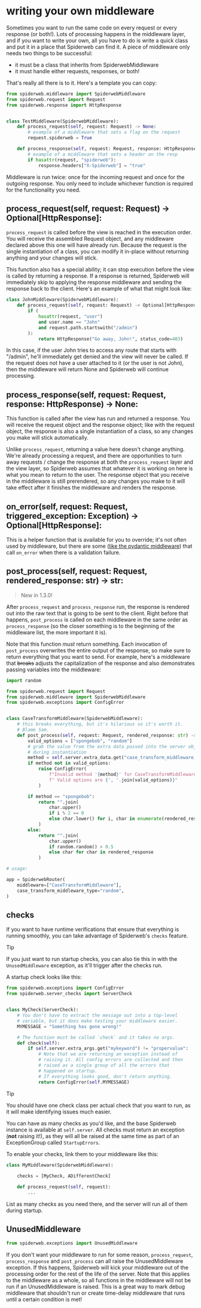 # writing your own middleware

Sometimes you want to run the same code on every request or every response (or both!). Lots of processing happens in the middleware layer, and if you want to write your own, all you have to do is write a quick class and put it in a place that Spiderweb can find it. A piece of middleware only needs two things to be successful:

- it must be a class that inherits from SpiderwebMiddleware
- it must handle either requests, responses, or both!

That's really all there is to it. Here's a template you can copy:

```python
from spiderweb.middleware import SpiderwebMiddleware
from spiderweb.request import Request
from spiderweb.response import HttpResponse


class TestMiddleware(SpiderwebMiddleware):
    def process_request(self, request: Request) -> None:
        # example of a middleware that sets a flag on the request
        request.spiderweb = True

    def process_response(self, request: Request, response: HttpResponse) -> None:
        # example of a middleware that sets a header on the resp
        if hasattr(request, "spiderweb"):
            response.headers["X-Spiderweb"] = "true"
```

Middleware is run twice: once for the incoming request and once for the outgoing response. You only need to include whichever function is required for the functionality you need.

## process_request(self, request: Request) -> Optional[HttpResponse]:

`process_request` is called before the view is reached in the execution order. You will receive the assembled Request object, and any middleware declared above this one will have already run. Because the request is the single instantiation of a class, you can modify it in-place without returning anything and your changes will stick. 

This function also has a special ability; it can stop execution before the view is called by returning a response. If a response is returned, Spiderweb will immediately skip to applying the response middleware and sending the response back to the client. Here's an example of what that might look like:

```python
class JohnMiddleware(SpiderwebMiddleware):
    def process_request(self, request: Request) -> Optional[HttpResponse]:
        if (
            hasattr(request, "user")
            and user.name == "John"
            and request.path.startswith("/admin")
        ):
            return HttpResponse("Go away, John!", status_code=403)
```

In this case, if the user John tries to access any route that starts with "/admin", he'll immediately get denied and the view will never be called. If the request does not have a user attached to it (or the user is not John), then the middleware will return None and Spiderweb will continue processing.

## process_response(self, request: Request, response: HttpResponse) -> None:

This function is called after the view has run and returned a response. You will receive the request object and the response object; like with the request object, the response is also a single instantiation of a class, so any changes you make will stick automatically.

Unlike `process_request`, returning a value here doesn't change anything. We're already processing a request, and there are opportunities to turn away requests / change the response at both the `process_request` layer and the view layer, so Spiderweb assumes that whatever it is working on here is what you mean to return to the user. The response object that you receive in the middleware is still prerendered, so any changes you make to it will take effect after it finishes the middleware and renders the response.

## on_error(self, request: Request, triggered_exception: Exception) -> Optional[HttpResponse]:

This is a helper function that is available for you to override; it's not often used by middleware, but there are some ([like the pydantic middleware](pydantic.md)) that call `on_error` when there is a validation failure.

## post_process(self, request: Request, rendered_response: str) -> str:

> New in 1.3.0!

After `process_request` and `process_response` run, the response is rendered out into the raw text that is going to be sent to the client. Right before that happens, `post_process` is called on each middleware in the same order as `process_response` (so the closer something is to the beginning of the middleware list, the more important it is).

Note that this function *must* return something. Each invocation of `post_process` overwrites the entire output of the response, so make sure to return everything that you want to send. For example, here's a middleware that ~~breaks~~ adjusts the capitalization of the response and also demonstrates passing variables into the middleware:

```python
import random

from spiderweb.request import Request
from spiderweb.middleware import SpiderwebMiddleware
from spiderweb.exceptions import ConfigError


class CaseTransformMiddleware(SpiderwebMiddleware):
    # this breaks everything, but it's hilarious so it's worth it.
    # Blame Sam.
    def post_process(self, request: Request, rendered_response: str) -> str:
        valid_options = ["spongebob", "random"]
        # grab the value from the extra data passed into the server object
        # during instantiation
        method = self.server.extra_data.get("case_transform_middleware_type", "spongebob")
        if method not in valid_options:
            raise ConfigError(
                f"Invalid method '{method}' for CaseTransformMiddleware."
                f" Valid options are {', '.join(valid_options)}"
            )

        if method == "spongebob":
            return "".join(
                char.upper() 
                if i % 2 == 0 
                else char.lower() for i, char in enumerate(rendered_response)
            )
        else:
            return "".join(
                char.upper() 
                if random.random() > 0.5 
                else char for char in rendered_response
            )

# usage:

app = SpiderwebRouter(
    middleware=["CaseTransformMiddleware"],
    case_transform_middleware_type="random",
)
```

## checks

If you want to have runtime verifications that ensure that everything is running smoothly, you can take advantage of Spiderweb's `checks` feature.

> [!TIP]
> If you just want to run startup checks, you can also tie this in with the `UnusedMiddleware` exception, as it'll trigger after the checks run.

A startup check looks like this:

```python
from spiderweb.exceptions import ConfigError
from spiderweb.server_checks import ServerCheck


class MyCheck(ServerCheck):
    # You don't have to extract the message out into a top-level
    # variable, but it does make testing your middleware easier.
    MYMESSAGE = "Something has gone wrong!"

    # The function must be called `check` and it takes no args.
    def check(self):
        if self.server.extra_args.get("mykeyword") != "propervalue":
            # Note that we are returning an exception instead of
            # raising it. All config errors are collected and then
            # raised as a single group of all the errors that
            # happened on startup.
            # If everything looks good, don't return anything.
            return ConfigError(self.MYMESSAGE)
```

> [!TIP]
> You should have one check class per actual check that you want to run, as it will make identifying  issues much easier.

You can have as many checks as you'd like, and the base Spiderweb instance is available at `self.server`. All checks must return an exception (**not** raising it!), as they will all be raised at the same time as part of an ExceptionGroup called `StartupErrors`.

To enable your checks, link them to your middleware like this:

```python
class MyMiddleware(SpiderwebMiddleware):
    
    checks = [MyCheck, ADifferentCheck]

    def process_request(self, request):
        ...
```

List as many checks as you need there, and the server will run all of them during startup.

## UnusedMiddleware

```python
from spiderweb.exceptions import UnusedMiddleware
```

If you don't want your middleware to run for some reason, `process_request`, `process_response` and `post_process` can all raise the UnusedMiddleware exception. If this happens, Spiderweb will kick your middleware out of the processing order for the rest of the life of the server. Note that this applies to the middleware as a whole, so all functions in the middleware will not be run if an UnusedMiddleware is raised. This is a great way to mark debug middleware that shouldn't run or create time-delay middleware that runs until a certain condition is met! 

